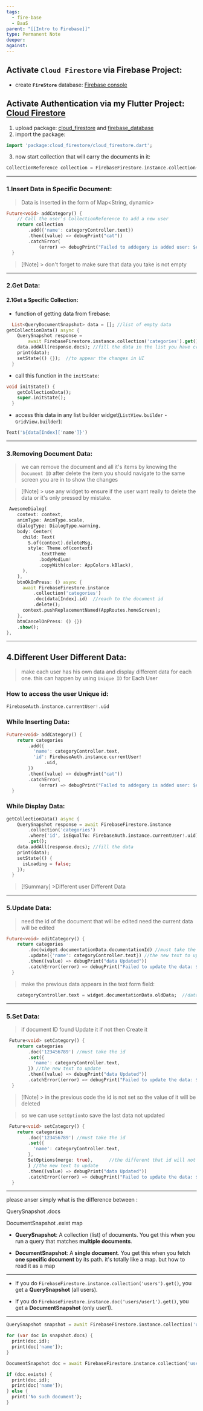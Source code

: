 ```yaml
---
tags:
  - fire-base
  - BaaS
parent: "[[Intro to Firebase]]"
type: Permanent Note
deeper: 
against:
---
```

## Activate `Cloud Firestore` via Firebase Project:
- create __`FireStore`__ database: [Firebase console](https://console.firebase.google.com/project/mastering-fire/overview)
## Activate Authentication via my Flutter Project: [Cloud Firestore](https://firebase.flutter.dev/docs/firestore/usage)
1. upload package: [cloud_firestore](https://pub.dev/packages/cloud_firestore) and [firebase_database](https://pub.dev/packages/firebase_database/install)
2. import the package: 
```dart
import 'package:cloud_firestore/cloud_firestore.dart';
```
3. now start collection that will carry the documents in it:
```dart
CollectionReference collection = FirebaseFirestore.instance.collection('collection');
```
___
### 1.Insert Data in Specific Document:
> Data is Inserted in the form of Map<String, dynamic>

```dart
Future<void> addCategory() {
    // Call the user's CollectionReference to add a new user
    return collection
        .add({'name': categoryController.text})
        .then((value) => debugPrint("cat"))
        .catchError(
            (error) => debugPrint("Failed to addegory is added user: $error"));
  }
```
>[!Note] > don't forget to make sure that data you take is not empty

___
### 2.Get Data:
#### 2.1Get a Specific Collection:
- function of getting data from firebase:
```dart
  List<QueryDocumentSnapshot> data = []; //list of empty data
getCollectionData() async {
    QuerySnapshot response =
        await FirebaseFirestore.instance.collection('categories').get();
    data.addAll(response.docs); //fill the data in the list you have created
    print(data);
    setState(() {});  //to appear the changes in UI
  }
```
- call this function in the `initState`:
```dart
void initState() {
    getCollectionData();
    super.initState();
  }
```
- access this data in any list builder widget(`ListView.builder` - `GridView.builder`):
```dart
Text('${data[Index]['name']}')
```
___
### 3.Removing Document Data:
> we can remove the document and all it's items by knowing the `Document ID`
> after delete the item you should navigate to the same screen you are in to show the changes

>[!Note] > use any widget to ensure if the user want really to delete the data or it's only pressed by mistake.

```dart
 AwesomeDialog(
	context: context,
	animType: AnimType.scale,
	dialogType: DialogType.warning,
	body: Center(
	  child: Text(
		S.of(context).deleteMsg,
		style: Theme.of(context)
			.textTheme
			.bodyMedium!
			.copyWith(color: AppColors.kBlack),
	  ),
	),
	btnOkOnPress: () async {
	  await FirebaseFirestore.instance
		  .collection('categories')
		  .doc(data[Index].id)  //reach to the document id
		  .delete();
	  context.pushReplacementNamed(AppRoutes.homeScreen);
	},
	btnCancelOnPress: () {})
	.show();
},
```
___
## 4.Different User Different Data:
> make each user has his own data and display different data for each one.
> this can happen by using `Unique ID` for Each User
### How to access the user Unique id:
```dart
FirebaseAuth.instance.currentUser!.uid
```
### While Inserting Data:
```dart
Future<void> addCategory() {
    return categories
        .add({
          'name': categoryController.text,
          'id': FirebaseAuth.instance.currentUser!
              .uid,                                                               //each user has different id to bring different data
        })
        .then((value) => debugPrint("cat"))
        .catchError(
            (error) => debugPrint("Failed to addegory is added user: $error"));
  }
```
### While Display Data:
```dart
getCollectionData() async {
    QuerySnapshot response = await FirebaseFirestore.instance
        .collection('categories')
        .where('id', isEqualTo: FirebaseAuth.instance.currentUser!.uid)  //get only data in the user id
        .get();
    data.addAll(response.docs); //fill the data
    print(data);
    setState(() {
      isLoading = false;
    });
  }
```
>[!Summary] >Different user Different Data

___
### 5.Update Data:
> need the id of the document that will be edited
> need the current data will be edited
```dart
Future<void> editCategory() {
    return categories
        .doc(widget.documentationData.documentationId) //must take the id from the constructor
        .update({'name': categoryController.text}) //the new text to update from the text field
        .then((value) => debugPrint("data Updated"))
        .catchError((error) => debugPrint("Failed to update the data: $error"));
  }
```
>make the previous data appears in the text form field:
```dart
    categoryController.text = widget.documentationData.oldData;  //data taken from the constructor
```
___
### 5.Set Data:
>  if document ID found Update it if not  then Create it
```dart
 Future<void> setCategory() {
    return categories
        .doc('123456789') //must take the id
        .set({
          'name': categoryController.text,
        }) //the new text to update
        .then((value) => debugPrint("data Updated"))
        .catchError((error) => debugPrint("Failed to update the data: $error"));
  }
```
>[!Note] > in the previous code the id is not set so the value of it will be deleted

> so we can use `setOption`to save the last data not updated
```dart
 Future<void> setCategory() {
    return categories
        .doc('123456789') //must take the id
        .set({
          'name': categoryController.text,
        },
        SetOptions(merge: true),      //the different that id will not removed
        ) //the new text to update
        .then((value) => debugPrint("data Updated"))
        .catchError((error) => debugPrint("Failed to update the data: $error"));
  }
```
___
please anser simply what is the difference between :

QuerySnapshot .docs

DocumentSnapshot .exist map

- **QuerySnapshot**: A collection (list) of documents. You get this when you run a query that matches **multiple documents**.
    
- **DocumentSnapshot**: A **single document**. You get this when you fetch **one specific document** by its path. it's totally like a map. but how to read it as a map
___
- If you do `FirebaseFirestore.instance.collection('users').get()`, you get a **QuerySnapshot** (all users).
    
- If you do `FirebaseFirestore.instance.doc('users/user1').get()`, you get a **DocumentSnapshot** (only user1).
___
```dart
QuerySnapshot snapshot = await FirebaseFirestore.instance.collection('users').get();

for (var doc in snapshot.docs) {
  print(doc.id);
  print(doc['name']);
}
```
```dart
DocumentSnapshot doc = await FirebaseFirestore.instance.collection('users').doc('user1').get();

if (doc.exists) {
  print(doc.id);
  print(doc['name']);
} else {
  print('No such document');
}
```